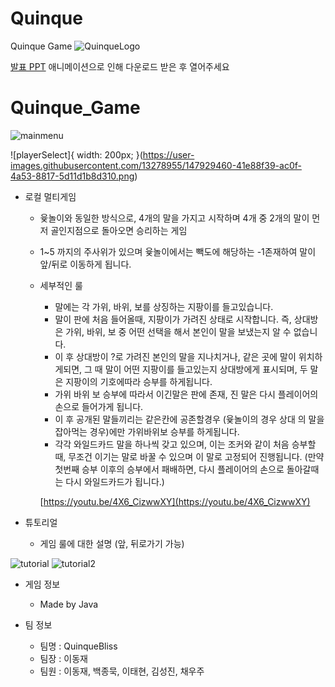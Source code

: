 # Quinque
Quinque Game
![QuinqueLogo](https://user-images.githubusercontent.com/13278955/147929473-3a1e576d-8230-4508-975d-c4b4977cc5d3.jpg)



[발표 PPT](https://drive.google.com/file/d/1ZxTIDVddAqFHSvU4IHQlhAxtmY-gQyhK/view?usp=sharing)
애니메이션으로 인해 다운로드 받은 후 열어주세요


# Quinque_Game
![mainmenu](https://user-images.githubusercontent.com/13278955/147929449-fef983b6-cf7b-44d0-9854-5f42764afc31.png)

![playerSelect]{ width: 200px; }(https://user-images.githubusercontent.com/13278955/147929460-41e88f39-ac0f-4a53-8817-5d11d1b8d310.png)


- 로컬 멀티게임
    - 윷놀이와 동일한 방식으로, 4개의 말을 가지고 시작하며 4개 중 2개의 말이 먼저 골인지점으로 돌아오면 승리하는 게임
    - 1~5 까지의 주사위가 있으며 윷놀이에서는 빽도에 해당하는 -1존재하여 말이 앞/뒤로 이동하게 됩니다.
    - 세부적인 룰
        - 말에는 각 가위, 바위, 보를 상징하는 지팡이를 들고있습니다.
        - 말이 판에 처음 들어올때, 지팡이가 가려진 상태로 시작합니다.
        즉, 상대방은 가위, 바위, 보 중 어떤 선택을 해서 본인이 말을 보냈는지 알 수 없습니다.
        - 이 후 상대방이 ?로 가려진 본인의 말을 지나치거나, 같은 곳에 말이 위치하게되면, 그 때 말이 어떤 지팡이를 들고있는지 상대방에게 표시되며, 두 말은 지팡이의 기호에따라 승부를 하게됩니다.
        - 가위 바위 보 승부에 따라서 이긴말은 판에 존재, 진 말은 다시 플레이어의 손으로 들어가게 됩니다.
        - 이 후 공개된 말들끼리는 같은칸에 공존할경우 (윷놀이의 경우 상대 의 말을 잡아먹는 경우)에만 가위바위보 승부를 하게됩니다.
        - 각각 와일드카드 말을 하나씩 갖고 있으며, 이는 조커와 같이 처음 승부할때, 무조건 이기는 말로 바꿀 수 있으며 이 말로 고정되어 진행됩니다.
        (만약 첫번째 승부 이후의 승부에서 패배하면, 다시 플레이어의 손으로 돌아갈때는 다시 와일드카드가 됩니다.)
        
        [https://youtu.be/4X6_CizwwXY](https://youtu.be/4X6_CizwwXY)
        

- 튜토리얼
    - 게임 룰에 대한 설명 (앞, 뒤로가기 가능)

![tutorial](https://user-images.githubusercontent.com/13278955/147929494-0805bdc4-5a65-4984-8027-61d66d22fa26.png)
![tutorial2](https://user-images.githubusercontent.com/13278955/147929491-a36109b2-9ae6-437c-b725-7793fb76b6d7.png)



- 게임 정보
    - Made by Java

- 팀 정보
    - 팀명 : QuinqueBliss
    - 팀장 : 이동재
    - 팀원 : 이동재, 백종묵, 이태현, 김성진, 채우주

